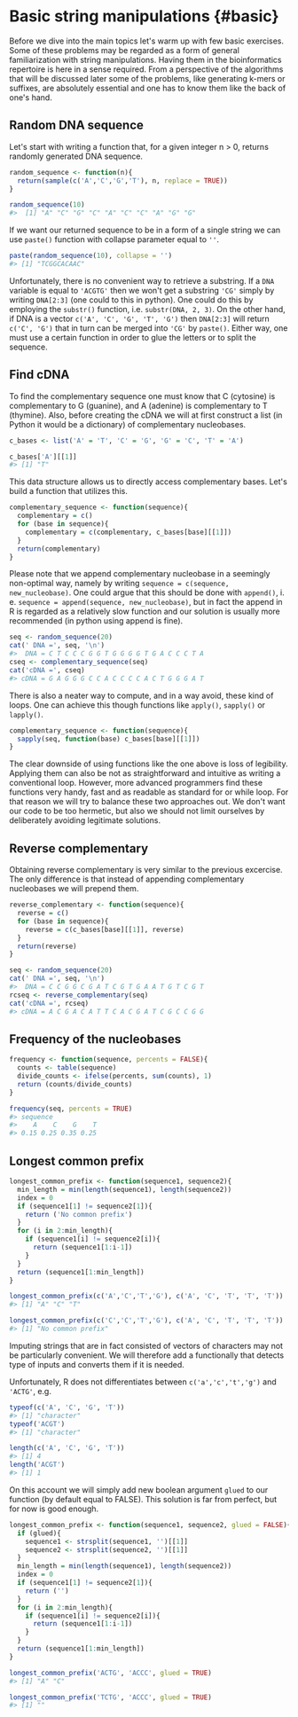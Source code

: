 # Basic string manipulations {#basic}

Before we dive into the main topics let's warm up with few basic exercises. Some of these problems may be regarded as a form of general familiarization with string manipulations. Having them in the bioinformatics repertoire is here in a sense required. From a perspective of the algorithms that will be discussed later some of the problems, like generating k-mers or suffixes, are absolutely essential and one has to know them like the back of one's hand.

## Random DNA sequence

Let's start with writing a function that, for a given integer n > 0, returns randomly generated DNA sequence.


```r
random_sequence <- function(n){
  return(sample(c('A','C','G','T'), n, replace = TRUE))
}

random_sequence(10)
#>  [1] "A" "C" "G" "C" "A" "C" "C" "A" "G" "G"
```

If we want our returned sequence to be in a form of a single string we can use `paste()` function with collapse parameter equal to `''`.


```r
paste(random_sequence(10), collapse = '')
#> [1] "TCGGCACAAC"
```

Unfortunately, there is no convenient way to retrieve a substring. If a `DNA` variable is equal to `'ACGTG'` then we won't get a substring `'CG'` simply by writing `DNA[2:3]` (one could to this in python). One could do this by employing the `substr()` function, i.e. `substr(DNA, 2, 3)`. On the other hand, if DNA is a vector `c('A', 'C', 'G', 'T', 'G')` then `DNA[2:3]` will return `c('C', 'G')` that in turn can be merged into `'CG'` by `paste()`. Either way, one must use a certain function in order to glue the letters or to split the sequence.

## Find cDNA

To find the complementary sequence one must know that C (cytosine) is complementary to G (guanine), and A (adenine) is complementary to T (thymine). Also, before creating the cDNA we will at first construct a list (in Python it would be a dictionary) of complementary nucleobases.


```r
c_bases <- list('A' = 'T', 'C' = 'G', 'G' = 'C', 'T' = 'A')

c_bases['A'][[1]]
#> [1] "T"
```

This data structure allows us to directly access complementary bases. Let's build a function that utilizes this.


```r
complementary_sequence <- function(sequence){
  complementary = c()
  for (base in sequence){
    complementary = c(complementary, c_bases[base][[1]])
  }
  return(complementary)
}
```

Please note that we append complementary nucleobase in a seemingly non-optimal way, namely by writing `sequence = c(sequence, new_nucleobase)`. One could argue that this should be done with `append()`, i. e. `sequence = append(sequence, new_nucleobase)`, but in fact the append in R is regarded as a relatively slow function and our solution is usually more recommended (in python using append is fine). 


```r
seq <- random_sequence(20)
cat(' DNA =', seq, '\n')
#>  DNA = C T C C C G G T G G G G T G A C C C T A
cseq <- complementary_sequence(seq)
cat('cDNA =', cseq)
#> cDNA = G A G G G C C A C C C C A C T G G G A T
```

There is also a neater way to compute, and in a way avoid, these kind of loops. One can achieve this though functions like `apply()`, `sapply()` or `lapply()`.


```r
complementary_sequence <- function(sequence){
  sapply(seq, function(base) c_bases[base][[1]])
}
```

The clear downside of using functions like the one above is loss of legibility. Applying them can also be not as straightforward and intuitive as writing a conventional loop. However, more advanced programmers find these functions very handy, fast and as readable as standard for or while loop. For that reason we will try to balance these two approaches out. We don't want our code to be too hermetic, but also we should not limit ourselves by deliberately avoiding legitimate solutions.

## Reverse complementary

Obtaining reverse complementary is very similar to the previous excercise. The only difference is that instead of appending complementary nucleobases we will prepend them.


```r
reverse_complementary <- function(sequence){
  reverse = c()
  for (base in sequence){
    reverse = c(c_bases[base][[1]], reverse)
  }
  return(reverse)
}
```


```r
seq <- random_sequence(20)
cat(' DNA =', seq, '\n')
#>  DNA = C C G G C G A T C G T G A A T G T C G T
rcseq <- reverse_complementary(seq)
cat('cDNA =', rcseq)
#> cDNA = A C G A C A T T C A C G A T C G C C G G
```

## Frequency of the nucleobases


```r
frequency <- function(sequence, percents = FALSE){
  counts <- table(sequence)
  divide_counts <- ifelse(percents, sum(counts), 1)
  return (counts/divide_counts)
}
```


```r
frequency(seq, percents = TRUE)
#> sequence
#>    A    C    G    T 
#> 0.15 0.25 0.35 0.25
```

## Longest common prefix


```r
longest_common_prefix <- function(sequence1, sequence2){
  min_length = min(length(sequence1), length(sequence2))
  index = 0
  if (sequence1[1] != sequence2[1]){
    return ('No common prefix')
  }
  for (i in 2:min_length){
    if (sequence1[i] != sequence2[i]){
      return (sequence1[1:i-1])
    }
  }
  return (sequence1[1:min_length])
}
```


```r
longest_common_prefix(c('A','C','T','G'), c('A', 'C', 'T', 'T', 'T'))
#> [1] "A" "C" "T"

longest_common_prefix(c('C','C','T','G'), c('A', 'C', 'T', 'T', 'T'))
#> [1] "No common prefix"
```

Imputing strings that are in fact consisted of vectors of characters may not be particularly convenient. We will therefore add a functionally that detects type of inputs and converts them if it is needed.

Unfortunately, R does not differentiates between `c('a','c','t','g')` and `'ACTG'`, e.g.


```r
typeof(c('A', 'C', 'G', 'T'))
#> [1] "character"
typeof('ACGT')
#> [1] "character"

length(c('A', 'C', 'G', 'T'))
#> [1] 4
length('ACGT')
#> [1] 1
```

On this account we will simply add new boolean argument `glued` to our function (by default equal to FALSE).  This solution is far from perfect, but for now is good enough.


```r
longest_common_prefix <- function(sequence1, sequence2, glued = FALSE){
  if (glued){
    sequence1 <- strsplit(sequence1, '')[[1]]
    sequence2 <- strsplit(sequence2, '')[[1]]
  }
  min_length = min(length(sequence1), length(sequence2))
  index = 0
  if (sequence1[1] != sequence2[1]){
    return ('')
  }
  for (i in 2:min_length){
    if (sequence1[i] != sequence2[i]){
      return (sequence1[1:i-1])
    }
  }
  return (sequence1[1:min_length])
}
```


```r
longest_common_prefix('ACTG', 'ACCC', glued = TRUE)
#> [1] "A" "C"

longest_common_prefix('TCTG', 'ACCC', glued = TRUE)
#> [1] ""
```






